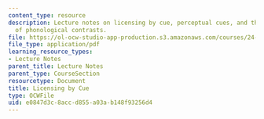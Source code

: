 ```yaml
---
content_type: resource
description: Lecture notes on licensing by cue, perceptual cues, and the distribution
  of phonological contrasts.
file: https://ol-ocw-studio-app-production.s3.amazonaws.com/courses/24-910-topics-in-linguistic-theory-laboratory-phonology-spring-2007/e0847d3c8accd855a03ab148f93256d4_lec6_cues.pdf
file_type: application/pdf
learning_resource_types:
- Lecture Notes
parent_title: Lecture Notes
parent_type: CourseSection
resourcetype: Document
title: Licensing by Cue
type: OCWFile
uid: e0847d3c-8acc-d855-a03a-b148f93256d4
---
```

